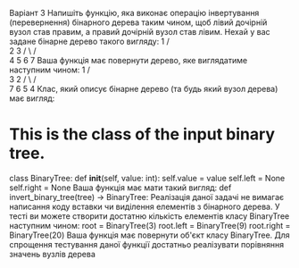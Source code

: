 Варіант 3
Напишіть функцію, яка виконає операцію інвертування (перевернення) бінарного дерева таким чином, щоб лівий дочірній вузол став правим, а правий дочірній вузол став лівим.
Нехай у вас задане бінарне дерево такого вигляду:
    1
   / \
  2   3
 / \ / \
4  5 6  7
Ваша функція має повернути дерево, яке виглядатиме наступним чином:
    1
   / \
  3   2
 / \ / \
7  6 5  4
Клас, який описує бінарне дерево (та будь який вузол дерева) має вигляд:
# This is the class of the input binary tree.
class BinaryTree:
    def __init__(self, value: int):
        self.value = value
        self.left = None
        self.right = None
Ваша функція має мати такий вигляд:
def invert_binary_tree(tree) -> BinaryTree:
Реалізація даної задачі не вимагає написання коду вставки чи виділення елементів з бінарного дерева. У тесті ви можете створити достатню кількість елементів класу BinaryTree наступним чином:
root = BinaryTree(3)
root.left = BinaryTree(9)
root.right = BinaryTree(20)
Ваша функція має повернути об'єкт класу BinaryTree. Для спрощення тестування даної функції достатньо реалізувати порівняння значень вузлів дерева
